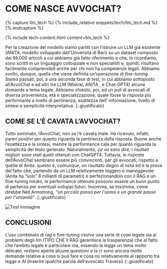 
# COME NASCE AVVOCHAT?

{% capture llm_tech %}
{% include_relative snippets/tech/llm_tech.md %}
{% endcapture %}

{% include tech-content.html content=llm_tech %}


Per la creazione del modello siamo partiti con l’istruire un LLM già esistente (ANITA, modello sviluppato dall’Università di Bari) su un dataset composto dai 66.000 articoli a cui abbiamo già fatto riferimento e che, lo ricordiamo, sono scritti in un linguaggio colloquiale e non specialisti e, quindi, risultano facilmente comprensibili anche per chi non ha competenze legali. Abbiamo svolto, dunque, quella che viene definita un’operazione di _fine-tuning_. Siamo passati, poi, a una seconda fase di test, in cui abbiamo sottoposto all’AvvoChat e ad altri tre LLM (Mistral, ANITA , e Chat-GPT4) alcune domande a tema legale. Abbiamo chiesto, poi, ad un pull di avvocati di diversa provenienza, età e specializzazione, quale fosse la risposta più performante a livello di pertinenza, esattezza dell’ informazione, livello di sintesi e semplicità interpretativa.
{:.giustificato}


## COME SE L’È CAVATA L’AVVOCHAT?

Tutto sommato, l’AvvoChat, non se l’è cavata male. Ha ricevuto, infatti, pareri positivi per quanto riguarda la pertinenza della risposta. Buone anche l’esattezza e la sintesi, mentre la performance cala per quanto riguarda la semplicità del testo generato. Naturalmente, _ça va sans dire_, i risultati migliori sono stati quelli ottenuti con ChatGPT4. Tuttavia, le risposte dell’AvvoChat sembrano essere più convincenti, per gli avvocati, rispetto a quelle di Anita. questo è, comunque, un risultato degno di nota ed è la prova del fatto che, partendo da un LLM relativamente leggero e maneggevole (Anita ha “solo” 8 miliardi di parametri) e perfezionandolo con il RAG e un fine-tuning mirato, le performance ottenute possono essere un buon punto di partenza per eventuali sviluppi futuri. Insomma, se  Insomma, come direbbe Neil Armstrong,  _“un piccolo passo per l'uomo e un grande passo per l'umanità”_.
{:.giustificato}

![Test immagine]({{site.baseurl}}/assets/images/avvoavvo2.png)

## CONCLUSIONI
L’uso combinato di rag e fine-tuning risolve una serie di cose legate sia ai problemi degli llm (TIPO CHE Il RAG garantisce la trasparenza) che al fatto che l’ambito legale è particolare ma, essendo la legge un tema molto delicato, restano aperte alcune questioni e la ci sono ancora molte domande relative a cosa si può fare e cosa no relativamente al rapporto tra legge e AI (inserire qualche parola dell’avvocato Traversi)
{:.giustificato}